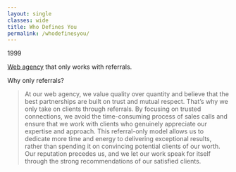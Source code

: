 ```yaml
---
layout: single
classes: wide
title: Who Defines You
permalink: /whodefinesyou/
---
```

1999

[Web agency](https://whodefinesyou.com) that only works with referrals.

Why only referrals?

>At our web agency, we value quality over quantity and believe that the best partnerships are built on trust and mutual respect. That’s why we only take on clients through referrals. By focusing on trusted connections, we avoid the time-consuming process of sales calls and ensure that we work with clients who genuinely appreciate our expertise and approach. This referral-only model allows us to dedicate more time and energy to delivering exceptional results, rather than spending it on convincing potential clients of our worth. Our reputation precedes us, and we let our work speak for itself through the strong recommendations of our satisfied clients.